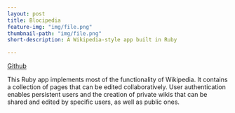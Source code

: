 ```yaml
---
layout: post
title: Blocipedia
feature-img: "img/file.png"
thumbnail-path: "img/file.png"
short-description: A Wikipedia-style app built in Ruby

---
```

<a href="https://github.com/bumgardnera07/blocipedia">Github</a>

This Ruby app implements most of the functionality of Wikipedia. It contains a collection of pages that can be edited collaboratively. User authentication enables persistent users and the creation of private wikis that can be shared and edited by specific users, as well as public ones.
